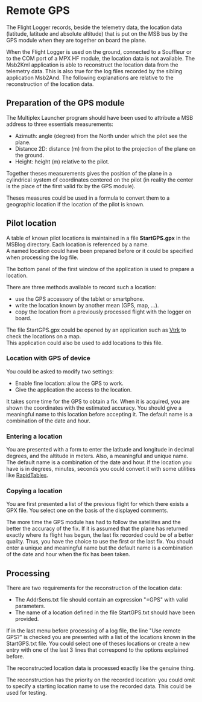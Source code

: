# Remote GPS

The Flight Logger records, beside the telemetry data, the location data
(latitude, latitude and absolute altitude) that is put on the MSB bus
by the GPS module when they are together on board the plane.

When the Flight Logger is used on the ground, connected to a
Souffleur or to the COM port of a MPX HF module, the location
data is not available.
The Msb2Kml application is able to reconstruct the location
data from the telemetry data.
This is also true for the log files recorded by the sibling
application Msb2And.
The following explanations are relative to the reconstruction
of the location data. 

## Preparation of the GPS module

The Multiplex Launcher program should have been used to attribute
a MSB address to three essentials measurements:

+ Azimuth: angle (degree) from the North under which the pilot see the plane.
+ Distance 2D: distance (m) from the pilot to the projection of the plane
 on the ground.
+ Height: height (m) relative to the pilot.

Together theses measurements gives the position of the plane in
a cylindrical system of coordinates centered on the pilot (in reality
the center is the place of the first valid fix by the GPS module).

Theses measures could be used in a formula to convert them to a geographic
location if the location of the pilot is known.

## Pilot location

A table of known pilot locations is maintained in a file **StartGPS.gpx**
in the MSBlog directory. Each location is referenced by a name.  
A named location could have been prepared before or it could be specified
when processing the log file.

The bottom panel of the first window of the application is used
to prepare a location.

There are three methods available to record such a location:

+ use the GPS accessory of the tablet or smartphone.
+ write the location known by another mean (GPS, map, ...).
+ copy the location from a previously processed flight with
 the logger on board.
 
The file StartGPS.gpx could be opened by an application such as
[Vtrk](https://github.com/msb2kml/Vtrk) to check the locations on a map.  
This application could also be used to add locations to this file.
  
### Location with GPS of device

You could be asked to modify two settings:

+ Enable fine location: allow the GPS to work.
+ Give the application the access to the location.

It takes some time for the GPS to obtain a fix.
When it is acquired, you are shown the coordinates with the estimated
accuracy.
You should give a meaningful name to this location before accepting it.
The default name is a combination of the date and hour.

### Entering a location

You are presented with a form to enter the latitude and longitude in
decimal degrees, and the altitude in meters.
Also, a meaningful and unique name. The default name is a combination
of the date and hour.
If the location you have is in degrees, minutes, seconds you could
convert it with some utilities like
[RapidTables](https://www.rapidtables.com/convert/number/degrees-minutes-seconds-to-degrees.html).

### Copying a location

You are first presented a list of the previous flight for which there
exists a GPX file. You select one on the basis of the displayed comments.

The more time the GPS module has had to follow the satellites and the better the
accuracy of the fix. If it is assumed that the plane has returned exactly where
its flight has begun, the last fix recorded could be of a better quality.
Thus, you have the choice to use the first or the last fix.
You should enter a unique and meaningful name but the default 
name is a combination of the date and hour when the fix has been taken.

## Processing

There are two requirements for the reconstruction of the location data:

+ The AddrSens.txt file should contain an expression "=GPS" with
 valid parameters.
+ The name of a location defined in the file StartGPS.txt should have been
 provided.
 
If in the last menu before processing of a log file, the line
"Use remote GPS?" is checked you are presented with a list of the
locations known in the StartGPS.txt file. You could select one of
theses locations or create a new entry with one of the last 3
lines that correspond to the options explained before. 

The reconstructed location data is processed exactly like the
genuine thing.

The reconstruction has the priority on the recorded location:
you could omit to specify a starting location name to use the recorded data.
This could be used for testing.
